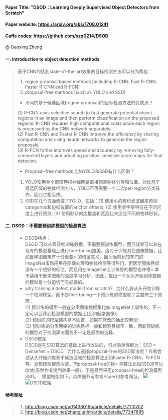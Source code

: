 #### Paper Title: "DSOD：Learning Deeply Supervised Object Detectors from Scratch"
#### Paper website: https://arxiv.org/abs/1708.01241  
#### Caffe codes: https://github.com/szq0214/DSOD
@ Gaoxing Zheng
#### 一. Introduction to object detection methods  
> 基于CNN的达到state-of-the-art效果的目标检测方法可以分为两组：  
> 1. region proposal based methods [including R-CNN, Fast R-CNN, Faster R-CNN and R-FCN]  
> 2. proposal-free methods [such as YOLO and SSD]
> 
> * 不同的基于候选区域(region proposal)的目标检测方法的优缺点？  
>
>(1) R-CNN uses selective search to first generate potential object regions in an image and then perform classification on the proposed  regions. R-CNN requires high computational costs since each region is processed by the CNN network separately.   
>(2) Fast R-CNN and Faster R-CNN imporve the efficiency by sharing computation and using neural networks to generate the region proposals.     
>(3) R-FCN futher improves speed and accuracy by removing fully-connected layers and adopting position-sensitive score maps for final detecion.   
> * Proposal-free methods 比如YOLO和SSD有什么区别？
> 1. YOLO使用单个前馈卷积神经网络直接预测物体分类和位置。对比基于候选区域的物体检测方法，YOLO不再需要一个二次per-region分类操作，因此它相当快。   
> 2. SSD在几个方面改进了YOLO，包括：(1) 使用小的卷积滤波器来预测categories和边框位置的anchor offsets; (2) 使用金字塔特征在不同尺度上进行预测; (3) 使用默认的边框盒和宽高比来适应不同的物体形状。

#### 二. DSOD：不需要预训练模型的检测算法   
>* DSOD特点：  
> DSOD 可以从零开始训练数据，不需要预训练模型，而且效果可以和在现有的模型基础上进行fine-tuning媲美。这对于训练其它图像数据，比如医学图像等有十分重要> 的借鉴意义，因为当前比较热门的ImageNet虽然应用在图像处理和物体检测等很热门，但医学图像目标没有一个很好的标注，而且用在ImageNet上训练好的模型也许根> 本不适用于医学图像的深度学习分析，因此，提出一个从头开始训练数据的模型是十分迫切而有必要的。  
>* why training a detect model from scratch?   
> 为什么要从头开始训练一个检测模型，而不是fine-tuning一个预训练的模型呢？主要有三个原因：   
>(1) 预训练的模型一般在分类图像数据集比如ImageNet上训练的，不一定可以迁移到检测模型的数据上(比如医学图像);  
>(2) 预训练的模型结构基本固定，如果在修改的话比较麻烦;   
>(3) 预训练的分类网络的训练目标一般和检测目标不一致，因此预训练的模型对于检测算法而言不一定是最优的选择。  
>* DSOD框架   
> DSOD是在SSD算法的基础上进行改进的，可以简单理解为：SSD + DenseNet = DSOD   
> 为什么选择proposal-free的SSD算法呢？作者尝试从头开始训练基于候选区域的检测算法比如Faster R-CNN、R-FCN等，发现模型很难收敛，而proposal-free的检> 测算法比如SSD却可以收敛(虽然作者提到效果一般)，于是最后采用proposal-free的检测模型SSD。   
> 模型框架如下，具体细节可参考Paper和参考网址。
![](https://github.com/GaoxingZheng/deeplearning.github.io/PaperReadingNotes/PaperPictures/DSODref.jpg)   
![DSOD框架](https://github.com/GaoxingZheng/deeplearning.github.io/PaperReadingNotes/PaperPictures/DSOD.jpg)

#### 参考网址
> 1. http://blog.csdn.net/u014380165/article/details/77110702   
> 2. http://blog.csdn.net/zhangjunhit/article/details/77247695
